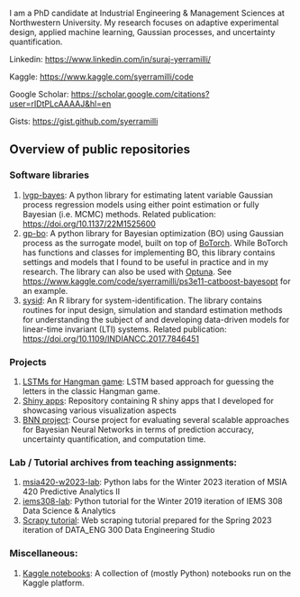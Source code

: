 I am a PhD candidate at Industrial Engineering & Management Sciences at Northwestern University. My research focuses on adaptive experimental design, applied machine learning, Gaussian processes, and uncertainty quantification. 

Linkedin: https://www.linkedin.com/in/suraj-yerramilli/

Kaggle: https://www.kaggle.com/syerramilli/code

Google Scholar: https://scholar.google.com/citations?user=rIDtPLcAAAAJ&hl=en

Gists: https://gist.github.com/syerramilli

## Overview of public repositories

### Software libraries

1. [lvgp-bayes](https://github.com/syerramilli/lvgp-bayes): A python library for estimating latent variable Gaussian process regression models using either point estimation or fully Bayesian (i.e. MCMC) methods. Related publication: https://doi.org/10.1137/22M1525600
2. [gp-bo](https://github.com/syerramilli/gp-bo): A python library for Bayesian optimization (BO) using Gaussian process as the surrogate model, built on top of [BoTorch](https://botorch.org/). While BoTorch has functions and classes for implementing BO, this library contains settings and models that I found to be useful in practice and in my research. The library can also be used with [Optuna](https://optuna.readthedocs.io/en/stable/). See https://www.kaggle.com/code/syerramilli/ps3e11-catboost-bayesopt for an example. 
3. [sysid](https://github.com/syerramilli/R-sysid): An R library for system-identification. The library contains routines for input design, simulation and standard estimation methods for understanding the subject of and developing data-driven models for linear-time invariant (LTI) systems. Related publication: https://doi.org/10.1109/INDIANCC.2017.7846451

### Projects

1. [LSTMs for Hangman game](https://github.com/syerramilli/hangman_solver): LSTM based approach for guessing the letters in the classic Hangman game.
2. [Shiny apps](https://github.com/syerramilli/r-shiny-practice): Repository containing R shiny apps that I developed for showcasing various visualization aspects
3. [BNN project](https://github.com/syerramilli/iems490bnn): Course project for evaluating several scalable approaches for Bayesian Neural Networks in terms of prediction accuracy, uncertainty quantification, and computation time.

### Lab / Tutorial archives from teaching assignments:

1. [msia420-w2023-lab](https://github.com/syerramilli/msia420-w2023-lab): Python labs for the Winter 2023 iteration of MSIA 420 Predictive Analytics II
2. [iems308-lab](https://github.com/syerramilli/iems308_lab): Python tutorial for the Winter 2019 iteration of IEMS 308 Data Science & Analytics
3. [Scrapy tutorial](https://github.com/syerramilli/scrapy_tutorial): Web scraping tutorial prepared for the Spring 2023 iteration of DATA_ENG 300 Data Engineering Studio

### Miscellaneous:

1. [Kaggle notebooks](https://github.com/syerramilli/kaggle-notebooks): A collection of (mostly Python) notebooks run on the Kaggle platform.
